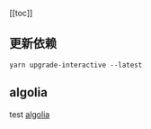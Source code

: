 [[toc]]

## 更新依赖

`yarn upgrade-interactive --latest`

## algolia

test
[algolia](https://docsearch.algolia.com/apply/)
